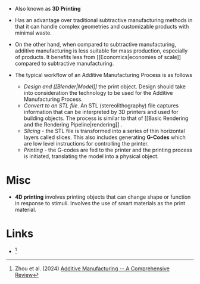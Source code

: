 * Also known as **3D Printing**
* Has an advantage over traditional subtractive manufacturing methods in that it can handle complex geometries and customizable products with minimal waste.
* On the other hand, when compared to subtractive manufacturing, additive manufacturing is less suitable for mass production, especially of products. It benefits less from [[Economics|economies of scale]] compared to subtractive manufacturing.


* The typical workflow of an Additive Manufacturing Process is as follows
	* *Design and [[Blender|Model]]* the print object. Design should take into consideration the technology to be used for the Additive Manufacturing Process.
	* *Convert to an STL file*. An STL (stereolithography) file captures information that can be interpreted by 3D printers and used for building objects. The process is similar to that of [[Basic Rendering and the Rendering Pipeline|rendering]] .
	* *Slicing* - the STL file is transformed into a series of thin horizontal layers called slices. This also includes generating **G-Codes** which are low level instructions for controlling the printer. 
	* *Printing* - the G-codes are fed to the printer and the printing process is initiated, translating the model into a physical object. 

# Misc
* **4D printing** involves printing objects that can change shape or function in response to stimuli. Involves the use of smart materials as the print material. 


# Links
* [^zhou_2024]

[^Zhou_2024]: Zhou et al. (2024) [Additive Manufacturing -- A Comprehensive Review](https://www.mdpi.com/1424-8220/24/9/2668)